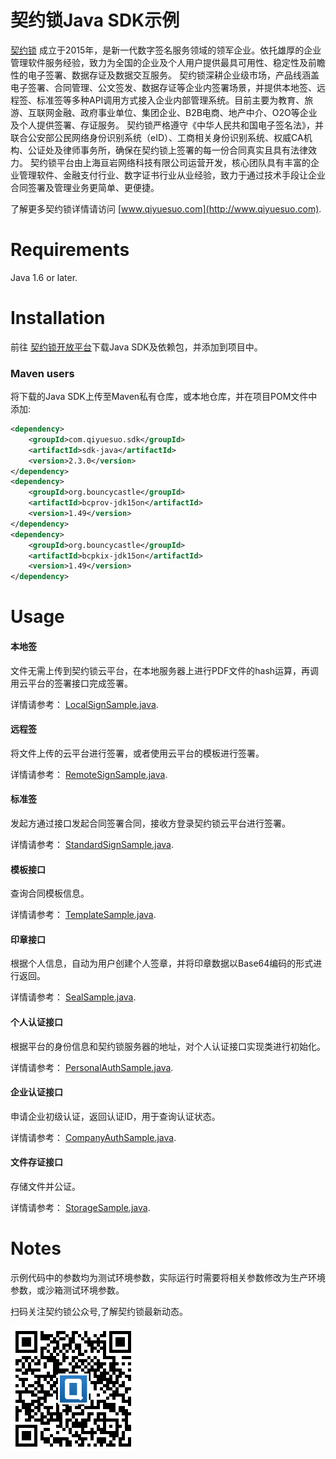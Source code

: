 # 契约锁Java SDK示例

[契约锁](http://www.qiyuesuo.com) 成立于2015年，是新一代数字签名服务领域的领军企业。依托雄厚的企业管理软件服务经验，致力为全国的企业及个人用户提供最具可用性、稳定性及前瞻性的电子签署、数据存证及数据交互服务。 契约锁深耕企业级市场，产品线涵盖电子签署、合同管理、公文签发、数据存证等企业内签署场景，并提供本地签、远程签、标准签等多种API调用方式接入企业内部管理系统。目前主要为教育、旅游、互联网金融、政府事业单位、集团企业、B2B电商、地产中介、O2O等企业及个人提供签署、存证服务。 契约锁严格遵守《中华人民共和国电子签名法》，并联合公安部公民网络身份识别系统（eID）、工商相关身份识别系统、权威CA机构、公证处及律师事务所，确保在契约锁上签署的每一份合同真实且具有法律效力。 契约锁平台由上海亘岩网络科技有限公司运营开发，核心团队具有丰富的企业管理软件、金融支付行业、数字证书行业从业经验，致力于通过技术手段让企业合同签署及管理业务更简单、更便捷。

了解更多契约锁详情请访问 [www.qiyuesuo.com](http://www.qiyuesuo.com).


Requirements
============
Java 1.6 or later.  

Installation
============

前往 [契约锁开放平台](http://open.qiyuesuo.com/download)下载Java SDK及依赖包，并添加到项目中。

### Maven users

将下载的Java SDK上传至Maven私有仓库，或本地仓库，并在项目POM文件中添加:

```xml
<dependency>
	<groupId>com.qiyuesuo.sdk</groupId>
	<artifactId>sdk-java</artifactId>
	<version>2.3.0</version>
</dependency>
<dependency>
	<groupId>org.bouncycastle</groupId>
	<artifactId>bcprov-jdk15on</artifactId>
	<version>1.49</version>
</dependency>
<dependency>
	<groupId>org.bouncycastle</groupId>
	<artifactId>bcpkix-jdk15on</artifactId>
	<version>1.49</version>
</dependency>
```

Usage
=====

#### 本地签
文件无需上传到契约锁云平台，在本地服务器上进行PDF文件的hash运算，再调用云平台的签署接口完成签署。

详情请参考： [LocalSignSample.java](https://github.com/qiyuesuo/sdk-java-sample/blob/master/src/main/java/com/qiyuesuo/sdk/sample/LocalSignSample.java).

#### 远程签
将文件上传的云平台进行签署，或者使用云平台的模板进行签署。

详情请参考： [RemoteSignSample.java](https://github.com/qiyuesuo/sdk-java-sample/blob/master/src/main/java/com/qiyuesuo/sdk/sample/RemoteSignSample.java).

#### 标准签
发起方通过接口发起合同签署合同，接收方登录契约锁云平台进行签署。

详情请参考： [StandardSignSample.java](https://github.com/qiyuesuo/sdk-java-sample/blob/master/src/main/java/com/qiyuesuo/sdk/sample/StandardSignSample.java).

#### 模板接口
查询合同模板信息。

详情请参考： [TemplateSample.java](https://github.com/qiyuesuo/sdk-java-sample/blob/master/src/main/java/com/qiyuesuo/sdk/sample/TemplateSample.java).

#### 印章接口
根据个人信息，自动为用户创建个人签章，并将印章数据以Base64编码的形式进行返回。

详情请参考： [SealSample.java](https://github.com/qiyuesuo/sdk-java-sample/blob/master/src/main/java/com/qiyuesuo/sdk/sample/SealSample.java).

#### 个人认证接口
根据平台的身份信息和契约锁服务器的地址，对个人认证接口实现类进行初始化。

详情请参考： [PersonalAuthSample.java](https://github.com/qiyuesuo/sdk-java-sample/blob/master/src/main/java/com/qiyuesuo/sdk/sample/PersonalAuthSample.java).

#### 企业认证接口
申请企业初级认证，返回认证ID，用于查询认证状态。

详情请参考： [CompanyAuthSample.java](https://github.com/qiyuesuo/sdk-java-sample/blob/master/src/main/java/com/qiyuesuo/sdk/sample/CompanyAuthSample.java).

#### 文件存证接口
存储文件并公证。

详情请参考： [StorageSample.java](https://github.com/qiyuesuo/sdk-java-sample/blob/master/src/main/java/com/qiyuesuo/sdk/sample/StorageSample.java).


Notes
=======
示例代码中的参数均为测试环境参数，实际运行时需要将相关参数修改为生产环境参数，或沙箱测试环境参数。

扫码关注契约锁公众号,了解契约锁最新动态。

![契约锁公众号](qrcode.png)
